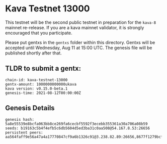 # Kava Testnet 13000

This testnet will be the second public testnet in preparation for the `kava-8` mainnet re-release. If you are a kava mainnet validator, it is strongly encouraged that you participate.

Please put gentxs in the `gentxs` folder within this directory. Gentxs will be accepted until Wednesday, Aug 11 at 15:00 UTC. The genesis file will be published shortly after that. 

## TLDR to submit a gentx:

```
chain-id: kava-testnet-13000
gentx-amount: 1000000000000ukava
kava version: v0.15.0-beta.1
genesis-time: 2021-08-12T00:00:00Z
```

## Genesis Details

```
genesis hash: 5a8e55539e8bcfa063bb8ce269fa6cecbf5592f3ecebb355361a30a706a08b59
seeds: b19163c5b4f4efb5c6db5604d5ed3ba31c0aa508@54.167.8.53:26656
persistent peers: aa564faff9e56a47a4a17770847cf9a6b1326c91@3.238.82.89:26656,8677f1279bcfd3639c1d28702246ca380d18044b@100.24.41.19:26656,db23b8d1754b9974ae6a276f9f21c42fe375278f@3.90.8.52:26656,bb557f9582389755d7d8e16c4f58cf4f635af7d1@18.134.240.55:26656,710eb9c4c53b747df86f93265682ae422d57885a@43.224.33.213:26656,1c809eab802ff66a9847f50b866510484fd39cf8@54.39.186.65:26656
```
